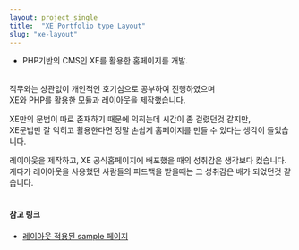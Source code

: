 ```yaml
---
layout: project_single
title:  "XE Portfolio type Layout"
slug: "xe-layout"
---
```


- PHP기반의 CMS인 XE를 활용한 홈페이지를 개발.
<br><br>

직무와는 상관없이 개인적인 호기심으로 공부하여 진행하였으며<br>
XE와 PHP를 활용한 모듈과 레이아웃을 제작했습니다.<br>

XE만의 문법이 따로 존재하기 때문에 익히는데 시간이 좀 걸렸던것 같지만,<br>
XE문법만 잘 익히고 활용한다면 정말 손쉽게 홈페이지를 만들 수 있다는 생각이 들었습니다.<br>

레이아웃을 제작하고, XE 공식홈페이지에 배포했을 때의 성취감은 생각보다 컸습니다.<br>
게다가 레이아웃을 사용했던 사람들의 피드백을 받을때는 그 성취감은 배가 되었던것 같습니다.<br><br>

#### 참고 링크 ####
* <a href="http://nizbridge.dothome.co.kr/xe/" target="_blank">레이아웃 적용된 sample 페이지</a>
